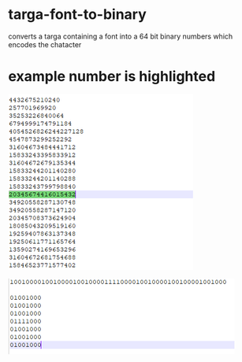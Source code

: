 # targa-font-to-binary
converts a targa containing a font into a 64 bit binary numbers which encodes the chatacter


# example number is highlighted
![Alt Text](https://raw.githubusercontent.com/nulface/targa-font-to-binary/main/number.PNG)

![Alt Text](https://raw.githubusercontent.com/nulface/targa-font-to-binary/main/letter%20h.png)
